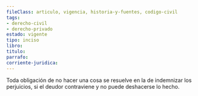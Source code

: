 ```yaml
---
fileClass: articulo, vigencia, historia-y-fuentes, codigo-civil
tags:
- derecho-civil
- derecho-privado
estado: vigente
tipo: inciso
libro:
titulo:
parrafo:
corriente-juridica:
---
```

Toda obligación de no hacer una cosa se resuelve en la de indemnizar los perjuicios, si el deudor contraviene y no puede deshacerse lo hecho.